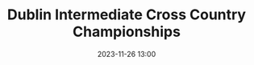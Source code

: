 ---
title: Dublin Intermediate Cross Country Championships
location: Tymon Park, Dublin
date: 2023-11-26 13:00
latitude: 53.302456
longitude: -6.339960
results:
  - place: 12
    name: Brigid Long
    time: 21.19
    category: Inter Women
    note: 5th Team
  - place: 17
    name: Siobhán Nugent
    time: 21.42
    category: Inter Women
    note: 5th Team
  - place: 19
    name: Rebecca McLoughlin
    time: 21.46
    category: Inter Women
    note: 5th Team
  - place: 23
    name: Ciara Broderick Farrell
    time: 22.00
    category: Inter Women
    note: 5th Team
  - place: 28
    name: Orla Gordon
    time: 22.22
    category: Inter Women
    note: 
  - place: 30
    name: Annie Gittens
    time: 22.35
    category: Inter Women
    note: 
  - place: 32
    name: Jeanne Nicollier
    time: 22.40
    category: Inter Women
    note: 
  - place: 44
    name: Aoife Brady
    time: 24.41
    category: Inter Women
    note: 
  - place: 47
    name: Mesliisa Thompson
    time: 25.17
    category: Inter Women
    note: 
  - place: 48
    name: Heather Browning
    time: 25.19
    category: Inter Women
    note: 
  - place: 49
    name: Michelle Skeath
    time: 25.42
    category: Inter Women
    note: 
  - place: 13
    name: David Carroll
    time: 28.02
    category: Inter Men
    note: 🥉 3rd Team
  - place: 17
    name: Mark Naylor
    time: 28.23
    category: Inter Men
    note: 🥉 3rd Team
  - place: 20
    name: Conor Galvin
    time: 28.42
    category: Inter Men
    note: 🥉 3rd Team
  - place: 26
    name: James McKenna
    time: 29.15
    category: Inter Men
    note: 🥉 3rd Team
  - place: 29
    name: Conor O'Loughlin
    time: 29.32
    category: Inter Men
    note: 
  - place: 39
    name: Donal Iremonger
    time: 30.06
    category: Inter Men
    note: 
  - place: 48
    name: Oisin Murphy
    time: 31.34
    category: Inter Men
    note:  
  - place: 53
    name: Patrick Fox
    time: 32.02
    category: Inter Men
    note: 
  - place: 56
    name: Keith Lunders
    time: 32.25
    category: Inter Men
    note: 
  - place: 58
    name: Alejandro Cavallo
    time: 32.36
    category: Inter Men
    note: 
  - place: 62
    name: Cormac Long
    time: 33.12
    category: Inter Men
    note: 
  - place: 70
    name: John Tuohy
    time: 33.56
    category: Inter Men
    note: 
  - place: 70
    name: Alexandre Dumarquez
    time: 34.05
    category: Inter Men
    note: 
---